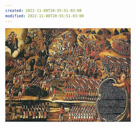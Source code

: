 ```yaml
---
created: 2022-11-08T20:55:51-03:00
modified: 2022-11-08T20:55:51-03:00
---
```


![Image](./0ea755edafe0ce2b4d4c53b92eef2298.jpg)
